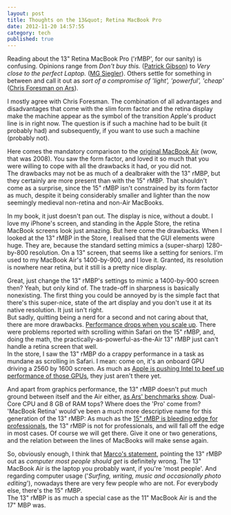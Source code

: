```yaml
---
layout: post
title: Thoughts on the 13&quot; Retina MacBook Pro
date: 2012-11-20 14:57:55
category: tech
published: true
---
```


Reading about the 13" Retina MacBook Pro ('rMBP', for our sanity) is confusing. Opinions range from *Don't buy this.* ([Patrick Gibson](http://patrickbgibson.tumblr.com/post/35140489041/the-retina-macbook-pro-13)) to *Very close to the perfect Laptop.* ([MG Siegler](http://techcrunch.com/2012/11/17/13-inch-macbook-pro-review/)). Others settle for something in between and call it out as *sort of a compromise of 'light', 'powerful', 'cheap'* ([Chris Foresman on Ars](http://arstechnica.com/apple/2012/11/13-retina-macbook-pro-review-more-pixels-less-value/)).

I mostly agree with Chris Foresman. The combination of all advantages and disadvantages that come with the slim form factor and the retina display make the machine appear as the symbol of the transition Apple's product line is in right now. The question is if such a machine had to be built (it probably had) and subsequently, if you want to use such a machine (probably not).

Here comes the mandatory comparison to the [original MacBook Air](http://www.youtube.com/watch?v=pbFdYTTWgnM) (wow, that was 2008). You saw the form factor, and loved it so much that you were willing to cope with all the drawbacks it had, or you did not.  
The drawbacks may not be as much of a dealbraker with the 13" rMBP, but they certainly are more present than with the 15" rMBP. That shouldn't come as a surprise, since the 15" rMBP isn't constrained by its form factor as much, despite it being considerably smaller and lighter than the now seemingly medieval non-retina and non-Air MacBooks.

In my book, it just doesn't pan out. The display is nice, without a doubt. I love my iPhone's screen, and standing in the Apple Store, the retina MacBook screens look just amazing. But here come the drawbacks. When I looked at the 13" rMBP in the Store, I realised that the GUI elements were huge. They are, because the standard setting mimics a (super-sharp) 1280-by-800 resolution. On a 13" screen, that seems like a setting for seniors. I'm used to my MacBook Air's 1400-by-900, and I love it. Granted, its resolution is nowhere near retina, but it still is a pretty nice display.

Great, just change the 13" rMBP's settings to mimic a 1400-by-900 screen then? Yeah, but only kind of. The trade-off in sharpness is basically nonexisting. The first thing you could be annoyed by is the simple fact that there's this super-nice, state of the art display and you don't use it at its native resolution. It just isn't right.  
But sadly, quitting being a nerd for a second and not caring about that, there are more drawbacks. [Performance drops when you scale up](http://www.theverge.com/2012/11/1/3585082/13-inch-macbook-pro-with-retina-display-review). There were problems reported with scrolling within Safari on the 15" rMBP, and, doing the math, the practically-as-powerful-as-the-Air 13" rMBP just can't handle a retina screen that well.  
In the store, I saw the 13" rMBP do a crappy performance in a task as mundane as scrolling in Safari. I mean: come on, it's an onboard GPU driving a 2560 by 1600 screen. As much as [Apple is pushing Intel to beef up performance of those GPUs](http://www.anandtech.com/show/6023/the-nextgen-macbook-pro-with-retina-display-review/8), they just aren't there yet.

And apart from graphics performance, the 13" rMBP doesn't put much ground between itself and the Air either, [as Ars' benchmarks show](http://arstechnica.com/apple/2012/11/13-retina-macbook-pro-review-more-pixels-less-value/2/). Dual-Core CPU and 8 GB of RAM tops? Where does the 'Pro' come from? 'MacBook Retina' would've been a much more descriptive name for this generation of the 13" rMBP: As much as the [15" rMBP is bleeding edge for professionals](https://blog.timmschoof.com/2012/06/22/pro-air/), the 13" rMBP is not for professionals, and will fall off the edge in most cases. Of course we will get there. Give it one or two generations, and the relation between the lines of MacBooks will make sense again.

So, obviously enough, I think that [Marco's statement](http://www.marco.org/2012/10/23/assorted-event-thoughts), pointing the 13" rMBP out as *computer most people should get* is definitely wrong. The 13" MacBook Air is the laptop you probably want, if you're 'most people'. And regarding computer usage ('*Surfing, writing, music and occasionally photo editing*'), nowadays there are very few people who are not. For everybody else, there's the 15" rMBP.  
The 13" rMBP is as much a special case as the 11" MacBook Air is and the 17" MBP was.